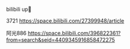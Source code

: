 bilibili up🐖


3721
https://space.bilibili.com/27399948/article


阿光886
https://space.bilibili.com/396822361?from=search&seid=4409345916858472275
